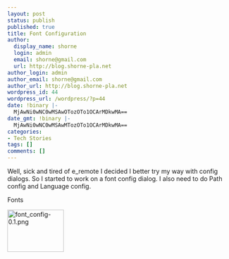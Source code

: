 ```yaml
---
layout: post
status: publish
published: true
title: Font Configuration
author:
  display_name: shorne
  login: admin
  email: shorne@gmail.com
  url: http://blog.shorne-pla.net
author_login: admin
author_email: shorne@gmail.com
author_url: http://blog.shorne-pla.net
wordpress_id: 44
wordpress_url: /wordpress/?p=44
date: !binary |-
  MjAwNi0wNC0wMSAwOTozOTo1OCArMDkwMA==
date_gmt: !binary |-
  MjAwNi0wNC0wMSAwMTozOTo1OCArMDkwMA==
categories:
- Tech Stories
tags: []
comments: []
---
```

<p>Well, sick and tired of e_remote I decided I better try my way with config dialogs.  So I started to work on a font config dialog.  I also need to do Path config and Language config.</p>
<p>Fonts</p>
<p><a title="font_config-0.1.png" class="imagelink" href="/wp-content/uploads/2006/04/font_config-0.1.png"><img width="128" height="96" alt="font_config-0.1.png" id="image43" src="/wp-content/uploads/2006/04/font_config-0.1.thumbnail.png" /></a></p>
